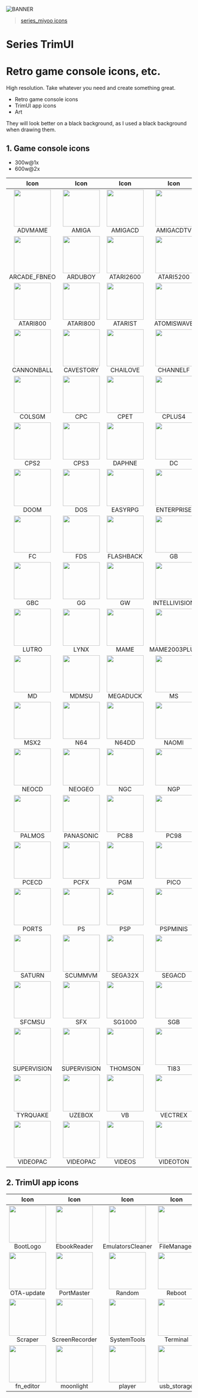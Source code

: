 ![BANNER](./art/art-horizontal-3000h.png)


> [series_miyoo icons](./series_miyoo/README.md)

# Series TrimUI
# Retro game console icons, etc.
High resolution. Take whatever you need and create something great.

- Retro game console icons
- TrimUI app icons
- Art

They will look better on a black background, as I used a black background when drawing them.


## 1. Game console icons
   - 300w@1x 
   - 600w@2x 

|                                        Icon                                         |                                      Icon                                       |                                     Icon                                     |                                         Icon                                          |                                       Icon                                        |
|:-----------------------------------------------------------------------------------:|:-------------------------------------------------------------------------------:|:----------------------------------------------------------------------------:|:-------------------------------------------------------------------------------------:|:---------------------------------------------------------------------------------:|
|       <img width="100" src="./series_trimui/300w@1x/ADVMAME.png"><br/>ADVMAME       |       <img width="100" src="./series_trimui/300w@1x/AMIGA.png"><br/>AMIGA       |   <img width="100" src="./series_trimui/300w@1x/AMIGACD.png"><br/>AMIGACD    |      <img width="100" src="./series_trimui/300w@1x/AMIGACDTV.png"><br/>AMIGACDTV      |       <img width="100" src="./series_trimui/300w@1x/ARCADE.png"><br/>ARCADE       | 
|  <img width="100" src="./series_trimui/300w@1x/ARCADE_FBNEO.png"><br/>ARCADE_FBNEO  |     <img width="100" src="./series_trimui/300w@1x/ARDUBOY.png"><br/>ARDUBOY     | <img width="100" src="./series_trimui/300w@1x/ATARI2600.png"><br/>ATARI2600  |      <img width="100" src="./series_trimui/300w@1x/ATARI5200.png"><br/>ATARI5200      |    <img width="100" src="./series_trimui/300w@1x/ATARI7800.png"><br/>ATARI7800    | 
|    <img width="100" src="./series_trimui/300w@1x/ATARI800-alt.png"><br/>ATARI800    |    <img width="100" src="./series_trimui/300w@1x/ATARI800.png"><br/>ATARI800    |   <img width="100" src="./series_trimui/300w@1x/ATARIST.png"><br/>ATARIST    |     <img width="100" src="./series_trimui/300w@1x/ATOMISWAVE.png"><br/>ATOMISWAVE     |          <img width="100" src="./series_trimui/300w@1x/C64.png"><br/>C64          | 
|    <img width="100" src="./series_trimui/300w@1x/CANNONBALL.png"><br/>CANNONBALL    |   <img width="100" src="./series_trimui/300w@1x/CAVESTORY.png"><br/>CAVESTORY   |  <img width="100" src="./series_trimui/300w@1x/CHAILOVE.png"><br/>CHAILOVE   |       <img width="100" src="./series_trimui/300w@1x/CHANNELF.png"><br/>CHANNELF       |       <img width="100" src="./series_trimui/300w@1x/COLECO.png"><br/>COLECO       | 
|        <img width="100" src="./series_trimui/300w@1x/COLSGM.png"><br/>COLSGM        |         <img width="100" src="./series_trimui/300w@1x/CPC.png"><br/>CPC         |      <img width="100" src="./series_trimui/300w@1x/CPET.png"><br/>CPET       |         <img width="100" src="./series_trimui/300w@1x/CPLUS4.png"><br/>CPLUS4         |         <img width="100" src="./series_trimui/300w@1x/CPS1.png"><br/>CPS1         | 
|          <img width="100" src="./series_trimui/300w@1x/CPS2.png"><br/>CPS2          |        <img width="100" src="./series_trimui/300w@1x/CPS3.png"><br/>CPS3        |    <img width="100" src="./series_trimui/300w@1x/DAPHNE.png"><br/>DAPHNE     |             <img width="100" src="./series_trimui/300w@1x/DC.png"><br/>DC             |    <img width="100" src="./series_trimui/300w@1x/DINOTHAWR.png"><br/>DINOTHAWR    | 
|          <img width="100" src="./series_trimui/300w@1x/DOOM.png"><br/>DOOM          |         <img width="100" src="./series_trimui/300w@1x/DOS.png"><br/>DOS         |   <img width="100" src="./series_trimui/300w@1x/EASYRPG.png"><br/>EASYRPG    |     <img width="100" src="./series_trimui/300w@1x/ENTERPRISE.png"><br/>ENTERPRISE     |        <img width="100" src="./series_trimui/300w@1x/FBNEO.png"><br/>FBNEO        | 
|            <img width="100" src="./series_trimui/300w@1x/FC.png"><br/>FC            |         <img width="100" src="./series_trimui/300w@1x/FDS.png"><br/>FDS         | <img width="100" src="./series_trimui/300w@1x/FLASHBACK.png"><br/>FLASHBACK  |             <img width="100" src="./series_trimui/300w@1x/GB.png"><br/>GB             |          <img width="100" src="./series_trimui/300w@1x/GBA.png"><br/>GBA          | 
|           <img width="100" src="./series_trimui/300w@1x/GBC.png"><br/>GBC           |          <img width="100" src="./series_trimui/300w@1x/GG.png"><br/>GG          |        <img width="100" src="./series_trimui/300w@1x/GW.png"><br/>GW         |  <img width="100" src="./series_trimui/300w@1x/INTELLIVISION.png"><br/>INTELLIVISION  |     <img width="100" src="./series_trimui/300w@1x/LOWRESNX.png"><br/>LOWRESNX     | 
|         <img width="100" src="./series_trimui/300w@1x/LUTRO.png"><br/>LUTRO         |        <img width="100" src="./series_trimui/300w@1x/LYNX.png"><br/>LYNX        |      <img width="100" src="./series_trimui/300w@1x/MAME.png"><br/>MAME       |   <img width="100" src="./series_trimui/300w@1x/MAME2003PLUS.png"><br/>MAME2003PLUS   |     <img width="100" src="./series_trimui/300w@1x/MAME2010.png"><br/>MAME2010     | 
|            <img width="100" src="./series_trimui/300w@1x/MD.png"><br/>MD            |       <img width="100" src="./series_trimui/300w@1x/MDMSU.png"><br/>MDMSU       |  <img width="100" src="./series_trimui/300w@1x/MEGADUCK.png"><br/>MEGADUCK   |             <img width="100" src="./series_trimui/300w@1x/MS.png"><br/>MS             |          <img width="100" src="./series_trimui/300w@1x/MSX.png"><br/>MSX          | 
|          <img width="100" src="./series_trimui/300w@1x/MSX2.png"><br/>MSX2          |         <img width="100" src="./series_trimui/300w@1x/N64.png"><br/>N64         |     <img width="100" src="./series_trimui/300w@1x/N64DD.png"><br/>N64DD      |          <img width="100" src="./series_trimui/300w@1x/NAOMI.png"><br/>NAOMI          |          <img width="100" src="./series_trimui/300w@1x/NDS.png"><br/>NDS          | 
|         <img width="100" src="./series_trimui/300w@1x/NEOCD.png"><br/>NEOCD         |      <img width="100" src="./series_trimui/300w@1x/NEOGEO.png"><br/>NEOGEO      |       <img width="100" src="./series_trimui/300w@1x/NGC.png"><br/>NGC        |            <img width="100" src="./series_trimui/300w@1x/NGP.png"><br/>NGP            |      <img width="100" src="./series_trimui/300w@1x/OPENBOR.png"><br/>OPENBOR      | 
|        <img width="100" src="./series_trimui/300w@1x/PALMOS.png"><br/>PALMOS        |   <img width="100" src="./series_trimui/300w@1x/PANASONIC.png"><br/>PANASONIC   |      <img width="100" src="./series_trimui/300w@1x/PC88.png"><br/>PC88       |           <img width="100" src="./series_trimui/300w@1x/PC98.png"><br/>PC98           |          <img width="100" src="./series_trimui/300w@1x/PCE.png"><br/>PCE          | 
|         <img width="100" src="./series_trimui/300w@1x/PCECD.png"><br/>PCECD         |        <img width="100" src="./series_trimui/300w@1x/PCFX.png"><br/>PCFX        |       <img width="100" src="./series_trimui/300w@1x/PGM.png"><br/>PGM        |           <img width="100" src="./series_trimui/300w@1x/PICO.png"><br/>PICO           |     <img width="100" src="./series_trimui/300w@1x/POKEMINI.png"><br/>POKEMINI     | 
|         <img width="100" src="./series_trimui/300w@1x/PORTS.png"><br/>PORTS         |          <img width="100" src="./series_trimui/300w@1x/PS.png"><br/>PS          |       <img width="100" src="./series_trimui/300w@1x/PSP.png"><br/>PSP        |       <img width="100" src="./series_trimui/300w@1x/PSPMINIS.png"><br/>PSPMINIS       |  <img width="100" src="./series_trimui/300w@1x/SATELLAVIEW.png"><br/>SATELLAVIEW  | 
|        <img width="100" src="./series_trimui/300w@1x/SATURN.png"><br/>SATURN        |     <img width="100" src="./series_trimui/300w@1x/SCUMMVM.png"><br/>SCUMMVM     |   <img width="100" src="./series_trimui/300w@1x/SEGA32X.png"><br/>SEGA32X    |         <img width="100" src="./series_trimui/300w@1x/SEGACD.png"><br/>SEGACD         |          <img width="100" src="./series_trimui/300w@1x/SFC.png"><br/>SFC          | 
|        <img width="100" src="./series_trimui/300w@1x/SFCMSU.png"><br/>SFCMSU        |         <img width="100" src="./series_trimui/300w@1x/SFX.png"><br/>SFX         |    <img width="100" src="./series_trimui/300w@1x/SG1000.png"><br/>SG1000     |            <img width="100" src="./series_trimui/300w@1x/SGB.png"><br/>SGB            |       <img width="100" src="./series_trimui/300w@1x/SUFAMI.png"><br/>SUFAMI       | 
| <img width="100" src="./series_trimui/300w@1x/SUPERVISION-alt.png"><br/>SUPERVISION | <img width="100" src="./series_trimui/300w@1x/SUPERVISION.png"><br/>SUPERVISION |   <img width="100" src="./series_trimui/300w@1x/THOMSON.png"><br/>THOMSON    |           <img width="100" src="./series_trimui/300w@1x/TI83.png"><br/>TI83           |          <img width="100" src="./series_trimui/300w@1x/TIC.png"><br/>TIC          | 
|      <img width="100" src="./series_trimui/300w@1x/TYRQUAKE.png"><br/>TYRQUAKE      |      <img width="100" src="./series_trimui/300w@1x/UZEBOX.png"><br/>UZEBOX      |        <img width="100" src="./series_trimui/300w@1x/VB.png"><br/>VB         |        <img width="100" src="./series_trimui/300w@1x/VECTREX.png"><br/>VECTREX        |        <img width="100" src="./series_trimui/300w@1x/VIC20.png"><br/>VIC20        | 
|    <img width="100" src="./series_trimui/300w@1x/VIDEOPAC-alt.png"><br/>VIDEOPAC    |    <img width="100" src="./series_trimui/300w@1x/VIDEOPAC.png"><br/>VIDEOPAC    |    <img width="100" src="./series_trimui/300w@1x/VIDEOS.png"><br/>VIDEOS     |       <img width="100" src="./series_trimui/300w@1x/VIDEOTON.png"><br/>VIDEOTON       |


## 2. TrimUI app icons

|                                      Icon                                       |                                          Icon                                           |                                            Icon                                             |                                       Icon                                        |                                       Icon                                        |
|:-------------------------------------------------------------------------------:|:---------------------------------------------------------------------------------------:|:-------------------------------------------------------------------------------------------:|:---------------------------------------------------------------------------------:|:---------------------------------------------------------------------------------:|
|    <img width="100" src="./series_trimui/Apps@1x/BootLogo.png"><br/>BootLogo    |     <img width="100" src="./series_trimui/Apps@1x/EbookReader.png"><br/>EbookReader     |  <img width="100" src="./series_trimui/Apps@1x/EmulatorsCleaner.png"><br/>EmulatorsCleaner  |  <img width="100" src="./series_trimui/Apps@1x/FileManager.png"><br/>FileManager  |  <img width="100" src="./series_trimui/Apps@1x/MusicPlayer.png"><br/>MusicPlayer  | 
|  <img width="100" src="./series_trimui/Apps@1x/OTA-update.png"><br/>OTA-update  |      <img width="100" src="./series_trimui/Apps@1x/PortMaster.png"><br/>PortMaster      |            <img width="100" src="./series_trimui/Apps@1x/Random.png"><br/>Random            |       <img width="100" src="./series_trimui/Apps@1x/Reboot.png"><br/>Reboot       |    <img width="100" src="./series_trimui/Apps@1x/RetroArch.png"><br/>RetroArch    | 
|     <img width="100" src="./series_trimui/Apps@1x/Scraper.png"><br/>Scraper     |  <img width="100" src="./series_trimui/Apps@1x/ScreenRecorder.png"><br/>ScreenRecorder  |       <img width="100" src="./series_trimui/Apps@1x/SystemTools.png"><br/>SystemTools       |     <img width="100" src="./series_trimui/Apps@1x/Terminal.png"><br/>Terminal     |    <img width="100" src="./series_trimui/Apps@1x/UserGuide.png"><br/>UserGuide    | 
|   <img width="100" src="./series_trimui/Apps@1x/fn_editor.png"><br/>fn_editor   |       <img width="100" src="./series_trimui/Apps@1x/moonlight.png"><br/>moonlight       |            <img width="100" src="./series_trimui/Apps@1x/player.png"><br/>player            |  <img width="100" src="./series_trimui/Apps@1x/usb_storage.png"><br/>usb_storage  |
